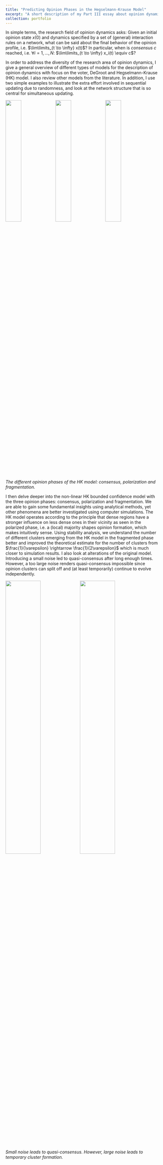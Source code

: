 ```yaml
---
title: "Predicting Opinion Phases in the Hegselmann-Krause Model"
excerpt: "A short description of my Part III essay about opinion dynamics as part of my MASt in Applied Mathematics at the University of Cambridge.<br/><img src='/files/opinion-dynamics_HK.png' width='40%'>"
collection: portfolio
---
```


In simple terms, the research field of opinion dynamics asks: Given an initial opinion state $x(0)$ and dynamics specified by a set of (general) interaction rules on a network, what can be said about the final behavior of the opinion profile, i.e. $\lim\limits_{t \to \infty} x(t)$? In particular, when is *consensus* $c$ reached, i.e. $\forall i = 1,\dots,N$: $\lim\limits_{t \to \infty} x_i(t) \equiv c$?

In order to address the diversity of the research area of opinion dynamics, I give a general overview of different types of models for the description of opinion dynamics with focus on the voter, DeGroot and Hegselmann-Krause (HK) model. I also review other models from the literature. 
In addition, I use two simple examples to illustrate the extra effort involved in sequential updating due to randomness, and look at the network structure that is so central for simultaneous updating.

<p float="left">
  <img align="top" src="../../files/HK-consensus.png" width="32%" />
  <img align="top" src="../../files/HK-polarization.png" width="32%" />
  <img align="top" src="../../files/HK-cluster.png" width=32%" /><br/>
  <em>The different opinion phases of the HK model: consensus, polarization and fragmentation.</em>
</p>
I then delve deeper into the non-linear HK bounded confidence model with the three opinion phases: consensus, polarization and fragmentation. We are able to gain some fundamental insights using analytical methods, yet other phenomena are better investigated using computer simulations.
The HK model operates according to the principle that dense regions have a stronger influence on less dense ones in their vicinity as seen in the polarized phase, i.e. a (local) majority shapes opinion formation, which makes intuitively sense. 
Using stability analysis, we understand the number of different clusters emerging from the HK model in the fragmented phase better and improved the theoretical estimate for the number of clusters from $\frac{1}{\varepsilon} \rightarrow \frac{1}{2\varepsilon}$ which is much closer to simulation results.
I also look at alterations of the original model. Introducing a small noise led to quasi-consensus after long enough times. However, a too large noise renders quasi-consensus impossible since opinion clusters can split off and (at least temporarily) continue to evolve independently.
<p float="left">
  <img align="top" src="../../files/opinion-dynamics_HK.png" width="48%" />
  <img align="top" src="../../files/HK-noisy-no-quasi-cons.png" width="48%" /><br/>
  <em>Small noise leads to quasi-consensus. However, large noise leads to temporary cluster formation.</em>
</p>
